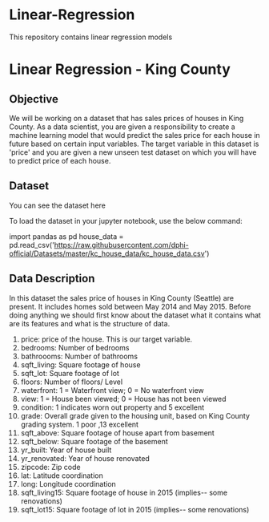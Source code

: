 # Linear-Regression
This repository contains linear regression models

# Linear Regression - King County
## Objective
We will be working on a dataset that has sales prices of houses in King County. As a data scientist, you are given a responsibility to create a machine learning model that would predict the sales price for each house in future based on certain input variables. The target variable in this dataset is 'price' and you are given a new unseen test dataset on which you will have to predict price of each house.

## Dataset
You can see the dataset here

To load the dataset in your jupyter notebook, use the below command:

import pandas as pd
house_data = pd.read_csv('https://raw.githubusercontent.com/dphi-official/Datasets/master/kc_house_data/kc_house_data.csv')

## Data Description
In this dataset the sales price of houses in King County (Seattle) are present. It includes homes sold between May 2014 and May 2015. Before doing anything we should first know about the dataset what it contains what are its features and what is the structure of data.
<ol>
<li>price: price of the house. This is our target variable.
<li>bedrooms: Number of bedrooms
<li>bathroooms: Number of bathrooms
<li>sqft_living: Square footage of house
<li>sqft_lot: Square footage of lot
<li>floors: Number of floors/ Level
<li>waterfront: 1 = Waterfront view; 0 = No waterfront view
<li>view: 1 = House been viewed; 0 = House has not been viewed
<li>condition: 1 indicates worn out property and 5 excellent
<li>grade: Overall grade given to the housing unit, based on King County grading system. 1 poor ,13 excellent
<li>sqft_above: Square footage of house apart from basement
<li>sqft_below: Square footage of the basement
<li>yr_built: Year of house built
<li>yr_renovated: Year of house renovated
<li>zipcode: Zip code
<li>lat: Latitude coordination
<li>long: Longitude coordination
<li>sqft_living15: Square footage of house in 2015 (implies-- some renovations)
<li>sqft_lot15: Square footage of lot in 2015 (implies-- some renovations)

